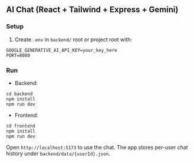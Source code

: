 ## AI Chat (React + Tailwind + Express + Gemini)

### Setup
1) Create `.env` in `backend/` root or project root with:
```
GOOGLE_GENERATIVE_AI_API_KEY=your_key_here
PORT=8080
```

### Run
- Backend:
```
cd backend
npm install
npm run dev
```
- Frontend:
```
cd frontend
npm install
npm run dev
```

Open `http://localhost:5173` to use the chat. The app stores per-user chat history under `backend/data/{userId}.json`.


